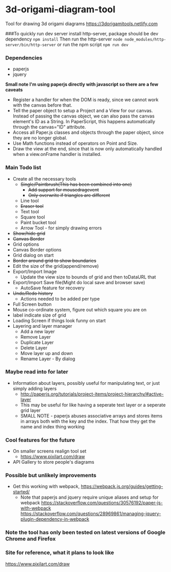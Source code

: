 # 3d-origami-diagram-tool
Tool for drawing 3d origami diagrams
https://3dorigamitools.netlify.com

###To quickly run dev server
install http-server, package should be dev dependency
`npm install`
Then run the http-server
`node node_modules/http-server/bin/http-server`
or run the npm script
`npm run dev`



### Dependencies
* paperjs
* jquery

**Small note I'm using paperjs directly with javascript so there are a few caveats**
* Register a handler for when the DOM is ready, since we cannot work with the canvas before that.
* Tell the paper object to setup a Project and a View for our canvas. Instead of passing the canvas object, we can also pass the canvas element's ID as a String. In PaperScript, this happens automatically through the canvas="ID" attribute.
* Access all Paper.js classes and objects through the paper object, since they are no longer global.
* Use Math functions instead of operators on Point and Size.
* Draw the view at the end, since that is now only automatically handled when a view.onFrame handler is installed.

### Main Todo list
* Create all the necessary tools
  * ~~Single/Paintbrush(This has been combined into one)~~
    * ~~Add support for mousedragevent~~
    * ~~Only overwrite if triangles are different~~
  * Line tool
  * ~~Eraser tool~~
  * Text tool
  * Square tool
  * Paint bucket tool
  * Arrow Tool - for simply drawing errors
* ~~Show/hide grid~~
* ~~Canvas Border~~
* Grid options
* Canvas Border options
* Grid dialog on start
* ~~Border around grid to show boundaries~~
* Edit the size of the grid(append/remove)
* Export/Import Image
  * Update the view size to bounds of grid and then toDataURL that
* Export/Import Save file(Might do local save and browser save)
  * AutoSave feature for recovery
* ~~Undo/Redo history~~
  * Actions needed to be added per type
* Full Screen button
* Mouse co-ordinate system, figure out which square you are on
* label indicate size of grid
* Loading Screen if things look funny on start
* Layering and layer manager
  * Add a new layer
  * Remove Layer
  * Duplicate Layer
  * Delete Layer
  * Move layer up and down
  * Rename Layer - By dialog

### Maybe read into for later
* Information about layers, possibly useful for manipulating text, or just simply adding layers
  * http://paperjs.org/tutorials/project-items/project-hierarchy/#active-layer
  * This may be useful for like having a seperate text layer or a seperate grid layer
  * SMALL NOTE - paperjs abuses associative arrays and stores items in arrays both with the key and the index.
    That how they get the name and index thing working

### Cool features for the future
* On smaller screens realign tool set
  * https://www.pixilart.com/draw
* API Gallery to store people's diagrams

### Possible but unlikely improvements
* Get this working with webpack, https://webpack.js.org/guides/getting-started/
  * Note that paperjs and jquery require unique aliases and setup for webpack https://stackoverflow.com/questions/30576192/paper-js-with-webpack
  https://stackoverflow.com/questions/28969861/managing-jquery-plugin-dependency-in-webpack

### Note the tool has only been tested on latest versions of Google Chrome and Firefox

### Site for reference, what it plans to look like
https://www.pixilart.com/draw
